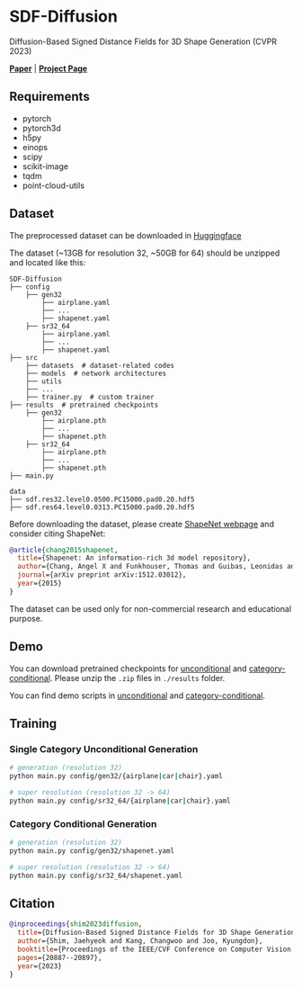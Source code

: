 # SDF-Diffusion




Diffusion-Based Signed Distance Fields for 3D Shape Generation (CVPR 2023)

[**Paper**](https://openaccess.thecvf.com/content/CVPR2023/html/Shim_Diffusion-Based_Signed_Distance_Fields_for_3D_Shape_Generation_CVPR_2023_paper.html) | [**Project Page**](https://kitsunetic.github.io/sdf-diffusion/)




## Requirements

- pytorch
- pytorch3d
- h5py
- einops
- scipy
- scikit-image
- tqdm
- point-cloud-utils




## Dataset

The preprocessed dataset can be downloaded in [Huggingface](https://huggingface.co/datasets/kitsunetic/SDF-Diffusion-Dataset)

The dataset (~13GB for resolution 32, ~50GB for 64) should be unzipped and located like this:

```
SDF-Diffusion
├── config
    ├── gen32
        ├── airplane.yaml
        ├── ...
        ├── shapenet.yaml
    ├── sr32_64
        ├── airplane.yaml
        ├── ...
        ├── shapenet.yaml
├── src
    ├── datasets  # dataset-related codes
    ├── models  # network architectures
    ├── utils
    ├── ...
    ├── trainer.py  # custom trainer
├── results  # pretrained checkpoints
    ├── gen32
        ├── airplane.pth
        ├── ...
        ├── shapenet.pth
    ├── sr32_64
        ├── airplane.pth
        ├── ...
        ├── shapenet.pth        
├── main.py

data
├── sdf.res32.level0.0500.PC15000.pad0.20.hdf5
├── sdf.res64.level0.0313.PC15000.pad0.20.hdf5
```

Before downloading the dataset, please create [ShapeNet webpage](https://shapenet.org) and consider citing ShapeNet:
```bib
@article{chang2015shapenet,
  title={Shapenet: An information-rich 3d model repository},
  author={Chang, Angel X and Funkhouser, Thomas and Guibas, Leonidas and Hanrahan, Pat and Huang, Qixing and Li, Zimo and Savarese, Silvio and Savva, Manolis and Song, Shuran and Su, Hao and others},
  journal={arXiv preprint arXiv:1512.03012},
  year={2015}
}
```
The dataset can be used only for non-commercial research and educational purpose.




## Demo

You can download pretrained checkpoints for [unconditional](https://github.com/Kitsunetic/SDF-Diffusion/releases/download/checkpoint/gen32.zip) and [category-conditional](https://github.com/Kitsunetic/SDF-Diffusion/releases/download/checkpoint/sr32_64.zip).
Please unzip the `.zip` files in `./results` folder.

You can find demo scripts in [unconditional](./scripts/demo-single_category.ipynb) and [category-conditional](./scripts/demo-multi-category.ipynb).




## Training

### Single Category Unconditional Generation

```sh
# generation (resolution 32)
python main.py config/gen32/{airplane|car|chair}.yaml

# super resolution (resolution 32 -> 64)
python main.py config/sr32_64/{airplane|car|chair}.yaml
```

### Category Conditional Generation

```sh
# generation (resolution 32)
python main.py config/gen32/shapenet.yaml

# super resolution (resolution 32 -> 64)
python main.py config/sr32_64/shapenet.yaml
```


<!-- 

## Inference & Evaluation

### Pretrained Models

TBD

### Unconditional Generation

TBD

### Category-Conditioned Generation

TBD

 -->


## Citation

```bib
@inproceedings{shim2023diffusion,
  title={Diffusion-Based Signed Distance Fields for 3D Shape Generation},
  author={Shim, Jaehyeok and Kang, Changwoo and Joo, Kyungdon},
  booktitle={Proceedings of the IEEE/CVF Conference on Computer Vision and Pattern Recognition},
  pages={20887--20897},
  year={2023}
}
```
